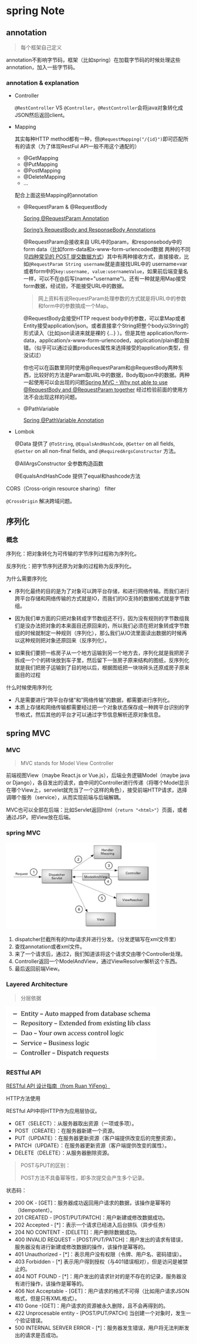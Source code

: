 # spring Note

## annotation

> 每个框架自己定义

annotation不影响字节码，框架（比如spring）在加载字节码的时候处理这些annotation，加入一些字节码。

### annotation & explanation

- Controller

  `@RestController` VS `@Controller`，`@RestController`会将java对象转化成JSON然后返回client。

- Mapping

  其实每种HTTP method都有一种，但`@RequestMapping("/{id}")`即可匹配所有的请求（为了体现RestFul API一般不用这个通配的）

  - @GetMapping
  - @PutMapping
  - @PostMapping
  - @DeleteMapping
  - ...

  配合上面这些Mapping的annotation

  - @RequestParam & @RequestBody

    [Spring @RequestParam Annotation](https://www.baeldung.com/spring-request-param) 

    [Spring’s RequestBody and ResponseBody Annotations](https://www.baeldung.com/spring-request-response-body)

    @RequestParam会接收来自 URL中的param，和responsebody中的form data（比如form-data和x-www-form-urlencoded数据 两种的不同见[四种常见的 POST 提交数据方式](https://imququ.com/post/four-ways-to-post-data-in-http.html)）其中有两种接收方式，直接接收，比如`@RequestParam String username`就是直接找URL中的 username=var 或者form中的`key:username, value:usernameValue`，如果前后端变量名一样，可以不在@后写(name="username")。还有一种就是用Map接受form数据，经试验，不能接受URL中的数据。

    > 网上资料有说RequestParam处理参数的方式就是将URL中的参数和form中的参数搞成一个Map。

    @RequestBody会接受HTTP request body中的参数，可以拿Map或者Entity接受application/json。或者直接拿个String把整个body以String的形式读入（比如json读进来就是裸的 {...} ）。但是其他 application/form-data，application/x-www-form-urlencoded，application/plain都会报错。（似乎可以通过设置produces属性来选择接受的application类型，但没试过）

    你也可以在函数里同时使用@RequestParam和@RequestBody两种东西，比较好的方法是Param取URL中的数据，Body取json中的数据。两种一起使用可以会出现的问题[Spring MVC - Why not able to use @RequestBody and @RequestParam together](https://stackoverflow.com/questions/19468572/spring-mvc-why-not-able-to-use-requestbody-and-requestparam-together) 经过检验前面的使用方法不会出现这样的问题。

  - @PathVariable

    [Spring @PathVariable Annotation](https://www.baeldung.com/spring-pathvariable)

- Lombok

  @Data  提供了 `@ToString`, `@EqualsAndHashCode`, `@Getter` on all fields, `@Setter` on all non-final fields, and `@RequiredArgsConstructor` 方法。

  @AllArgsConstructor 全参数构造函数

  @EqualsAndHashCode 提供了equal和hashcode方法

CORS（Cross-origin resource sharing） filter

`@CrossOrigin` 解决跨域问题。

## 序列化

### 概念

序列化：把对象转化为可传输的字节序列过程称为序列化。

反序列化：把字节序列还原为对象的过程称为反序列化。

为什么需要序列化

- 序列化最终的目的是为了对象可以跨平台存储，和进行网络传输。而我们进行跨平台存储和网络传输的方式就是IO，而我们的IO支持的数据格式就是字节数组。
- 因为我们单方面的只把对象转成字节数组还不行，因为没有规则的字节数组我们是没办法把对象的本来面目还原回来的，所以我们必须在把对象转成字节数组的时候就制定一种规则（序列化），那么我们从IO流里面读出数据的时候再以这种规则把对象还原回来（反序列化）。

- 如果我们要把一栋房子从一个地方运输到另一个地方去，序列化就是我把房子拆成一个个的砖块放到车子里，然后留下一张房子原来结构的图纸，反序列化就是我们把房子运输到了目的地以后，根据图纸把一块块砖头还原成房子原来面目的过程

什么时候使用序列化

- 凡是需要进行“跨平台存储”和”网络传输”的数据，都需要进行序列化。
- 本质上存储和网络传输都需要经过把一个对象状态保存成一种跨平台识别的字节格式，然后其他的平台才可以通过字节信息解析还原对象信息。

## spring MVC

### MVC

>  MVC stands for Model View Controller

前端视图View（maybe React.js or Vue.js），后端业务逻辑Model（maybe java or Django），各自发出的请求，由中间的Controller进行传递（将哪个Model显示在哪个View上，servelet就充当了一个这样的角色），接受前端HTTP请求，选择调哪个服务（service），从而实现前端与后端解耦。

MVC也可以全部在后端：比如Servlet返回html（`return "<html>"`）页面，或者通过JSP。把View放在后端。

### spring MVC

 <img src="./note_img/springMVC.png" style="zoom:40%;" />

1. dispatcher拦截所有的http请求并进行分发。（分发逻辑写在xml文件里）
2. 查找annotation或者xml文件。
3. 来了一个请求后，通过2，我们知道该将这个请求交由哪个Controller处理。
4. Controller返回一个ModelAndView，通过ViewResolver解析这个东西。
5. 最后返回前端View。

### Layered Architecture

> 分层依据

<img src="./note_img/SpingArchitecture.png" style="zoom:40%;" />

### RESTful API

[RESTful API 设计指南（from Ruan YiFeng）](https://www.ruanyifeng.com/blog/2014/05/restful_api.html)

HTTP方法使用

RESTful API中将HTTP作为应用层协议。

- GET（SELECT）：从服务器取出资源（一项或多项）。
- POST（CREATE）：在服务器新建一个资源。
- PUT（UPDATE）：在服务器更新资源（客户端提供改变后的完整资源）。
- PATCH（UPDATE）：在服务器更新资源（客户端提供改变的属性）。
- DELETE（DELETE）：从服务器删除资源。

> POST与PUT的区别：
>
> POST方法不具备幂等性，即多次提交会产生多个记录。

状态码：

- 200 OK - [GET]：服务器成功返回用户请求的数据，该操作是幂等的（Idempotent）。
- 201 CREATED - [POST/PUT/PATCH]：用户新建或修改数据成功。
- 202 Accepted - [*]：表示一个请求已经进入后台排队（异步任务）
- 204 NO CONTENT - [DELETE]：用户删除数据成功。
- 400 INVALID REQUEST - [POST/PUT/PATCH]：用户发出的请求有错误，服务器没有进行新建或修改数据的操作，该操作是幂等的。
- 401 Unauthorized - [*]：表示用户没有权限（令牌、用户名、密码错误）。
- 403 Forbidden - [*] 表示用户得到授权（与401错误相对），但是访问是被禁止的。
- 404 NOT FOUND - [*]：用户发出的请求针对的是不存在的记录，服务器没有进行操作，该操作是幂等的。
- 406 Not Acceptable - [GET]：用户请求的格式不可得（比如用户请求JSON格式，但是只有XML格式）。
- 410 Gone -[GET]：用户请求的资源被永久删除，且不会再得到的。
- 422 Unprocesable entity - [POST/PUT/PATCH] 当创建一个对象时，发生一个验证错误。
- 500 INTERNAL SERVER ERROR - [*]：服务器发生错误，用户将无法判断发出的请求是否成功。
